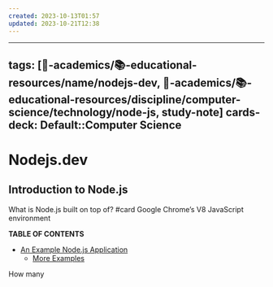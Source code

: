 ```yaml
---
created: 2023-10-13T01:57
updated: 2023-10-21T12:38
---
```


---
tags: [🔴-academics/📚-educational-resources/name/nodejs-dev, 🔴-academics/📚-educational-resources/discipline/computer-science/technology/node-js, study-note] 
cards-deck: Default::Computer Science
---

# Nodejs.dev

## Introduction to Node.js

What is Node.js built on top of? #card 
Google Chrome’s V8 JavaScript environment

**TABLE OF CONTENTS**
- [An Example Node.js Application](https://nodejs.dev/en/learn/#an-example-nodejs-application)
    - [More Examples](https://nodejs.dev/en/learn/#more-examples)


How many 
